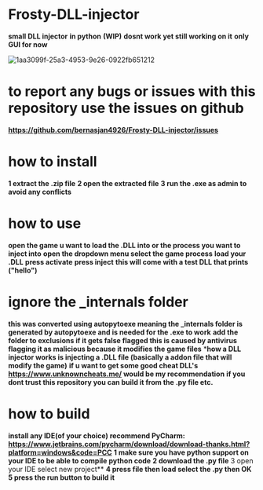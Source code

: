 # Frosty-DLL-injector
**small DLL injector**
**in python** 
**(WIP)**
**dosnt work yet still working on it**
**only GUI for now**


![1aa3099f-25a3-4953-9e26-0922fb651212](https://github.com/user-attachments/assets/fe04d53a-ddbc-4a5b-9ab8-e7ca84cc2e3b)



# to report any bugs or issues with this repository use the issues on github
**https://github.com/bernasjan4926/Frosty-DLL-injector/issues**





# how to install
**1 extract the .zip file**
**2 open the extracted file**
**3 run the .exe as admin to avoid any conflicts**
# how to use
**open the game u want to load the .DLL into or the process you want to inject into**
**open the dropdown menu select the game process**
 **load your .DLL**
**press activate**
**press inject**
**this will come with a test DLL that prints ("hello")**



# ignore the _internals folder
**this was converted using autopytoexe meaning the _internals folder is generated by autopytoexe and is needed for the .exe to work**
**add the folder to exclusions if it gets false flagged this is caused by antivirus flagging it as malicious because it modifies the game files**
***how a DLL injector works is injecting a .DLL file (basically a addon file that will modify the game)**
**if u want to get some good cheat DLL's**
**https://www.unknowncheats.me/ would be my recommendation**
**if you dont trust this repository you can build it from the .py file etc.**
# how to build
**install any IDE(of your choice) recommend PyCharm: https://www.jetbrains.com/pycharm/download/download-thanks.html?platform=windows&code=PCC**
**1 make sure you have python support on your IDE to be able to compile python code**
**2 download the .py file**
3 open your IDE select new project**
**4 press file then load select the .py then OK**
**5 press the run button to build it**
